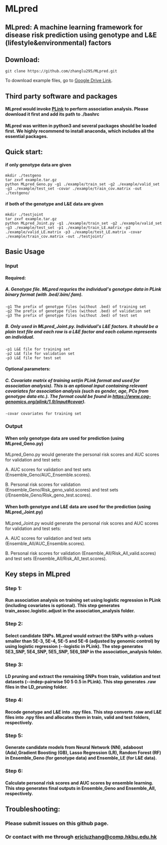 # MLpred

## MLpred: A machine learning framework for disease risk prediction using genotype and L&E (lifestyle&environmental) factors

## Download:
```
git clone https://github.com/zhanglu295/MLpred.git
```
To download example files, go to <a href="https://drive.google.com/file/d/1_bc3qEaujjH4RawPH8rCQ96n5HRxhNwo/view?usp=sharing">Google Drive Link</a>. 
## Third party software and packages
#### MLpred would invoke <a href="https://www.cog-genomics.org/plink/1.9/">PLink</a> to perform association analysis. Please download it first and add its path to ./bashrc

#### MLpred was written in python3 and several packages should be loaded first. We highly recommend to install <a gref="https://docs.anaconda.com/anaconda/install/">anaconda</a>, which includes all the essential packages.


## Quick start:
#### if only genotype data are given
```
mkdir ./testgeno
tar zxvf example.tar.gz
python MLpred_Geno.py -g1 ./example/train_set -g2 ./example/valid_set -g3 ./example/test_set -covar ./example/train_cov.matrix -out ./testgeno/
```

#### if both of the genotype and L&E data are given
```
mkdir ./testjoint
tar zxvf example.tar.gz
python MLpred_Joint.py -g1 ./example/train_set -g2 ./example/valid_set -g3 ./example/test_set -p1 ./example/train_LE.matrix -p2 ./example/valid_LE.matrix -p3 ./example/test_LE.matrix -covar ./example/train_cov.matrix -out ./testjoint/
```

## Basic Usage
### Input
#### Required:
##### A. Genotype file. MLpred requries the individual's genotype data in PLink binary format (with .bed/.bim/.fam).

```
-g1 The prefix of genotype files (without .bed) of training set
-g2 The prefix of genotype files (without .bed) of validation set
-g3 The prefix of genotype files (without .bed) of test set
```

##### B. Only used in MLpred_Joint.py. Individual's L&E factors. It should be a plain text file and each row is a L&E factor and each column represents an individual.

```
-p1 L&E file for training set
-p2 L&E file for validation set
-p3 L&E file for test set
```

#### Optional parameters:
##### C. Covariate matrix of training set(in PLink format and used for association analysis). This is an optional input containing relevant covariates for association analysis (such as gender, age, PCs from genotype data etc.). The format could be found in https://www.cog-genomics.org/plink/1.9/input#covar).

```
-covar covariates for training set
```

### Output 
#### When only genotype data are used for prediction (using MLpred_Geno.py)

MLpred_Geno.py would generate the personal risk scores and AUC scores for validation and test sets:

A. AUC scores for validation and test sets (Ensemble_Geno/AUC_Ensemble.scores).

B. Personal risk scores for validation (Ensemble_Geno/Risk_geno_valid.scores) and test sets (/Ensemble_Geno/Risk_geno_test.scores).

#### When both genotype and L&E data are used for the prediction (using MLpred_Joint.py)

MLpred_Joint.py would generate the personal risk scores and AUC scores for validation and test sets:

A. AUC scores for validation and test sets (Ensemble_All/AUC_Ensemble.scores).

B. Personal risk scores for validation (Ensemble_All/Risk_All_valid.scores) and test sets (Ensemble_All/Risk_All_test.scores).

## Key steps in MLpred

### Step 1:
#### Run association analysis on training set using logistic regression in PLink (including covariates is optional). This step generates train_assoc.logistic.adjust in the association_analysis folder.
### Step 2:
#### Select candidate SNPs. MLpred would extract the SNPs with p-values smaller than 5E-3, 5E-4, 5E-5 and 5E-6 (adjusted by genomic control) by using logistic regression (--logistic in PLink). The step generates 5E3_SNP, 5E4_SNP, 5E5_SNP, 5E6_SNP in the association_analysis folder.
### Step 3:
#### LD pruning and extract the remaining SNPs from train, validation and test datasets (--indep-pairwise 50 5 0.5 in PLink). This step generates .raw files in the LD_pruning folder. 
### Step 4:
#### Recode genotype and L&E into .npy files. This step converts .raw and L&E files into .npy files and allocates them in train, valid and test folders, respectively.
### Step 5:
#### Generate candidate models from Neural Network (NN), adaboost (Ada),Gradient Boosting (GB), Lasso Regression (LR), Random Forest (RF) in Ensemble_Geno (for genotype data) and Ensemble_LE (for L&E data).
### Step 6:
#### Calculate personal risk scores and AUC scores by ensemble learning. This step generates final outputs in Ensemble_Geno and Ensemble_All, respectively.


## Troubleshooting:
### Please submit issues on this github page.
### Or contact with me through ericluzhang@comp.hkbu.edu.hk






